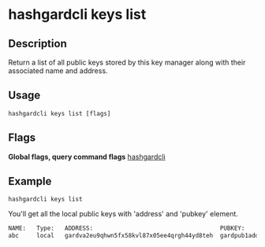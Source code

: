 # hashgardcli keys list

## Description

Return a list of all public keys stored by this key manager along with their associated name and address.

## Usage

```
hashgardcli keys list [flags]
```

## Flags

**Global flags, query command flags** [hashgardcli](../README.md)

## Example


```shell
hashgardcli keys list
```

You'll get all the local public keys with 'address' and 'pubkey' element.

```txt
NAME:	Type:	ADDRESS:						            PUBKEY:
abc  	local	gardva2eu9qhwn5fx58kvl87x05ee4qrgh44yd8teh	gardpub1addwnpepqvu549hgyhnxlveqmtdn2xywygxpgzcsqefxur47zkz4e0e9x67hvjr6r6p
```
